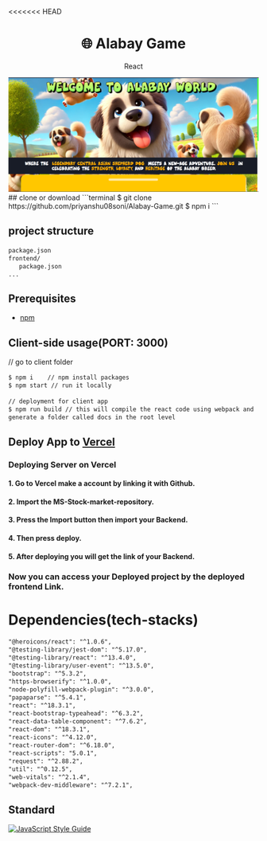 <<<<<<< HEAD
<h1 align="center">
🌐 Alabay Game
</h1>
<p align="center">
React
</p>
<img src="https://github.com/priyanshu08soni/Alabay-Game/blob/main/Alabay-Game.png" />
## clone or download
```terminal
$ git clone https://github.com/priyanshu08soni/Alabay-Game.git
$ npm i
```

## project structure
```terminal
package.json
frontend/
   package.json
...
```

## Prerequisites
- [npm](https://nodejs.org/en/download/package-manager/)

## Client-side usage(PORT: 3000)
  // go to client folder
```terminal
$ npm i    // npm install packages
$ npm start // run it locally

// deployment for client app
$ npm run build // this will compile the react code using webpack and generate a folder called docs in the root level
```


## Deploy App to [Vercel](https://vercel.com/)
### Deploying Server on Vercel
#### 1. Go to Vercel make a account by linking it with Github.
#### 2. Import the MS-Stock-market-repository.
#### 3. Press the Import button then import your Backend.
#### 4. Then press deploy.
#### 5. After deploying you will get the link of your Backend. 

### Now you can access your Deployed project by the deployed frontend Link.

# Dependencies(tech-stacks)
    "@heroicons/react": "^1.0.6",
    "@testing-library/jest-dom": "^5.17.0",
    "@testing-library/react": "^13.4.0",
    "@testing-library/user-event": "^13.5.0",
    "bootstrap": "^5.3.2",
    "https-browserify": "^1.0.0",
    "node-polyfill-webpack-plugin": "^3.0.0",
    "papaparse": "^5.4.1",
    "react": "^18.3.1",
    "react-bootstrap-typeahead": "^6.3.2",
    "react-data-table-component": "^7.6.2",
    "react-dom": "^18.3.1",
    "react-icons": "^4.12.0",
    "react-router-dom": "^6.18.0",
    "react-scripts": "5.0.1",
    "request": "^2.88.2",
    "util": "^0.12.5",
    "web-vitals": "^2.1.4",
    "webpack-dev-middleware": "^7.2.1",
   
## Standard

[![JavaScript Style Guide](https://cdn.rawgit.com/standard/standard/master/badge.svg)](https://github.com/standard/standard)
